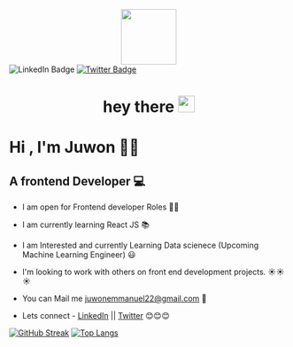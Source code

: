 
<div id="header" align="center">
  <img src="https://media.giphy.com/media/iIGT8Y1rOYhBpdHh1C/giphy.gif" width="100"/>
</div>

<div id="badges >
  <a align="center" href="https://www.linkedin.com/in/juwon-akingbade-b12912177/">
    <img src="https://img.shields.io/badge/LinkedIn-blue?style=for-the-badge&logo=linkedin&logoColor=white" alt="LinkedIn Badge"/>
  </a>
  <a align="center" href="https://twitter.com/juwonemmanuel6">
    <img src="https://img.shields.io/badge/Twitter-blue?style=for-the-badge&logo=twitter&logoColor=white" alt="Twitter Badge"/>
  </a>
</div>
                                                                                                                                         <div id="badges align="center">
<img src="https://komarev.com/ghpvc/?username=JUNNY12&style=flat-square&color=blue" alt=""/>
</div>

<h1 align="center">
  hey there
  <img src="https://media.giphy.com/media/hvRJCLFzcasrR4ia7z/giphy.gif" width="30px"/>
</h1>

# Hi , I'm Juwon 👋👋

## A frontend Developer 💻 

* I am open for Frontend developer Roles 👐👐

* I am currently learning React JS 	📚 

* I am Interested and currently Learning  Data scienece (Upcoming Machine Learning Engineer) 😃

* I'm looking to work with others on front end development projects. ☀️☀️☀️

* You can Mail me [juwonemmanuel22@gmail.com](juwonemmanuel22@gmail.com) 📧 

* Lets connect - [LinkedIn](https://www.linkedin.com/in/juwon-emmanuel-akingbade-b12912177/) || [Twitter](https://twitter.com/juwonemmanuel6) 😊😊😊

[![GitHub Streak](http://github-readme-streak-stats.herokuapp.com?user=JUNNY12&theme=dark&hide_border=true&border_radius=4.4&date_format=M%20j%5B%2C%20Y%5D)](https://git.io/streak-stats)
[![Top Langs](https://github-readme-stats.vercel.app/api/top-langs/?username=JUNNY12&layout=compact&theme=vision-friendly-dark)](https://github.com/anuraghazra/github-readme-stats)



